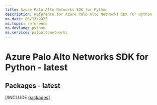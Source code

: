```yaml
---
title: Azure Palo Alto Networks SDK for Python
description: Reference for Azure Palo Alto Networks SDK for Python
ms.date: 06/13/2025
ms.topic: reference
ms.devlang: python
ms.service: paloaltonetworks
---
```

# Azure Palo Alto Networks SDK for Python - latest
## Packages - latest
[!INCLUDE [packages](palo-alto-networks-index.md)]